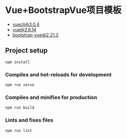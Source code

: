 <!--
 * @Descripttion: 
 * @version: 
 * @Author: ahao
 * @Date: 2021-11-10 22:08:12
 * @LastEditors: ahao
 * @LastEditTime: 2021-11-10 23:00:26
-->

# Vue+BootstrapVue项目模板

* vuecli@3.0.4
* vue@2.6.14
* bootstrap-vue@2.21.2

## Project setup
```
npm install
```

### Compiles and hot-reloads for development
```
npm run serve
```

### Compiles and minifies for production
```
npm run build
```

### Lints and fixes files
```
npm run lint
```

